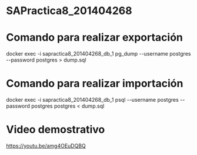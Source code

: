 # SAPractica8_201404268

# Comando para realizar exportación

docker exec -i sapractica8_201404268_db_1 pg_dump --username postgres --password postgres > dump.sql

# Comando para realizar importación
docker exec -i sapractica8_201404268_db_1 psql --username postgres --password postgres postgres < dump.sql

# Video demostrativo 
https://youtu.be/amg4OEuDQBQ